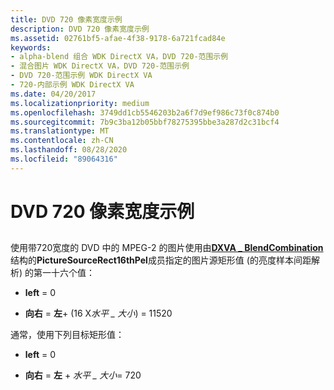 ```yaml
---
title: DVD 720 像素宽度示例
description: DVD 720 像素宽度示例
ms.assetid: 02761bf5-afae-4f38-9178-6a721fcad84e
keywords:
- alpha-blend 组合 WDK DirectX VA，DVD 720-范围示例
- 混合图片 WDK DirectX VA，DVD 720-范围示例
- DVD 720-范围示例 WDK DirectX VA
- 720-内部示例 WDK DirectX VA
ms.date: 04/20/2017
ms.localizationpriority: medium
ms.openlocfilehash: 3749dd1cb5546203b2a6f7d9ef986c73f0c874b0
ms.sourcegitcommit: 7b9c3ba12b05bbf78275395bbe3a287d2c31bcf4
ms.translationtype: MT
ms.contentlocale: zh-CN
ms.lasthandoff: 08/28/2020
ms.locfileid: "89064316"
---
```

# <a name="dvd-720-wide-example"></a>DVD 720 像素宽度示例


## <span id="ddk_dvd_720_wide_example_gg"></span><span id="DDK_DVD_720_WIDE_EXAMPLE_GG"></span>


使用带720宽度的 DVD 中的 MPEG-2 的图片使用由[**DXVA \_ BlendCombination**](/windows-hardware/drivers/ddi/dxva/ns-dxva-_dxva_blendcombination)结构的**PictureSourceRect16thPel**成员指定的图片源矩形值 (的亮度样本间距解析) 的第一十六个值：

-   **left** = 0

-   **向右**  = **左**+ (16 X*水平 \_ 大小*) = 11520

通常，使用下列目标矩形值：

-   **left** = 0

-   **向右**  = **左**  + *水平 \_ 大小*= 720

 

